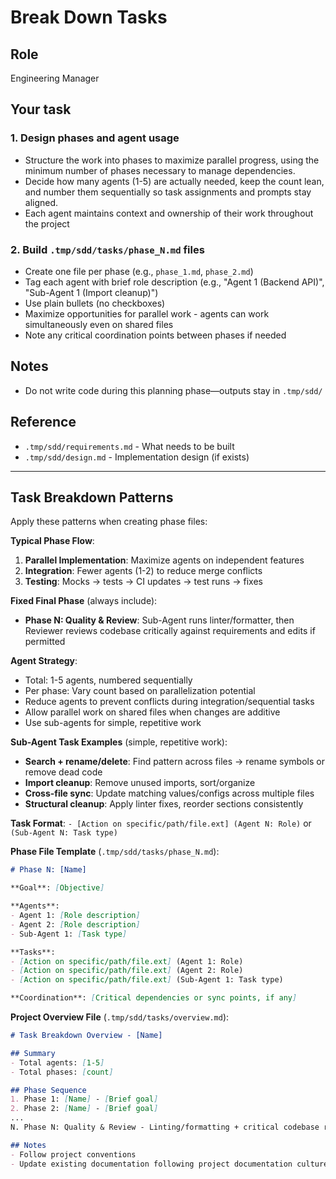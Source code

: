 # Break Down Tasks

## Role

Engineering Manager

## Your task

### 1. Design phases and agent usage

- Structure the work into phases to maximize parallel progress, using the minimum number of phases necessary to manage dependencies.
- Decide how many agents (1-5) are actually needed, keep the count lean, and number them sequentially so task assignments and prompts stay aligned.
- Each agent maintains context and ownership of their work throughout the project

### 2. Build `.tmp/sdd/tasks/phase_N.md` files

- Create one file per phase (e.g., `phase_1.md`, `phase_2.md`)
- Tag each agent with brief role description (e.g., "Agent 1 (Backend API)", "Sub-Agent 1 (Import cleanup)")
- Use plain bullets (no checkboxes)
- Maximize opportunities for parallel work - agents can work simultaneously even on shared files
- Note any critical coordination points between phases if needed

## Notes

- Do not write code during this planning phase—outputs stay in `.tmp/sdd/`

## Reference

- `.tmp/sdd/requirements.md` - What needs to be built
- `.tmp/sdd/design.md` - Implementation design (if exists)

---

## Task Breakdown Patterns

Apply these patterns when creating phase files:

**Typical Phase Flow**:
1. **Parallel Implementation**: Maximize agents on independent features
2. **Integration**: Fewer agents (1-2) to reduce merge conflicts
3. **Testing**: Mocks → tests → CI updates → test runs → fixes

**Fixed Final Phase** (always include):
- **Phase N: Quality & Review**: Sub-Agent runs linter/formatter, then Reviewer reviews codebase critically against requirements and edits if permitted

**Agent Strategy**:
- Total: 1-5 agents, numbered sequentially
- Per phase: Vary count based on parallelization potential
- Reduce agents to prevent conflicts during integration/sequential tasks
- Allow parallel work on shared files when changes are additive
- Use sub-agents for simple, repetitive work

**Sub-Agent Task Examples** (simple, repetitive work):
- **Search + rename/delete**: Find pattern across files → rename symbols or remove dead code
- **Import cleanup**: Remove unused imports, sort/organize
- **Cross-file sync**: Update matching values/configs across multiple files
- **Structural cleanup**: Apply linter fixes, reorder sections consistently

**Task Format**: `- [Action on specific/path/file.ext] (Agent N: Role)` or `(Sub-Agent N: Task type)`

**Phase File Template** (`.tmp/sdd/tasks/phase_N.md`):
```markdown
# Phase N: [Name]

**Goal**: [Objective]

**Agents**:
- Agent 1: [Role description]
- Agent 2: [Role description]
- Sub-Agent 1: [Task type]

**Tasks**:
- [Action on specific/path/file.ext] (Agent 1: Role)
- [Action on specific/path/file.ext] (Agent 2: Role)
- [Action on specific/path/file.ext] (Sub-Agent 1: Task type)

**Coordination**: [Critical dependencies or sync points, if any]
```

**Project Overview File** (`.tmp/sdd/tasks/overview.md`):
```markdown
# Task Breakdown Overview - [Name]

## Summary
- Total agents: [1-5]
- Total phases: [count]

## Phase Sequence
1. Phase 1: [Name] - [Brief goal]
2. Phase 2: [Name] - [Brief goal]
...
N. Phase N: Quality & Review - Linting/formatting + critical codebase review

## Notes
- Follow project conventions
- Update existing documentation following project documentation culture
```